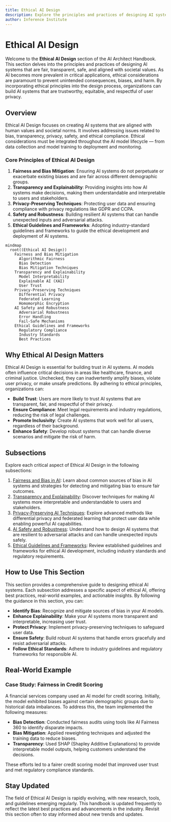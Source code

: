 ```yaml
---
title: Ethical AI Design
description: Explore the principles and practices of designing AI systems that are fair, transparent, safe, and aligned with societal values.
author: Inference Institute
---
```

# Ethical AI Design

Welcome to the **Ethical AI Design** section of the AI Architect Handbook. This section delves into the principles and practices of designing AI systems that are fair, transparent, safe, and aligned with societal values. As AI becomes more prevalent in critical applications, ethical considerations are paramount to prevent unintended consequences, biases, and harm. By incorporating ethical principles into the design process, organizations can build AI systems that are trustworthy, equitable, and respectful of user privacy.

## Overview

Ethical AI Design focuses on creating AI systems that are aligned with human values and societal norms. It involves addressing issues related to bias, transparency, privacy, safety, and ethical compliance. Ethical considerations must be integrated throughout the AI model lifecycle — from data collection and model training to deployment and monitoring.

### Core Principles of Ethical AI Design

1. **Fairness and Bias Mitigation**: Ensuring AI systems do not perpetuate or exacerbate existing biases and are fair across different demographic groups.
2. **Transparency and Explainability**: Providing insights into how AI systems make decisions, making them understandable and interpretable to users and stakeholders.
3. **Privacy-Preserving Techniques**: Protecting user data and ensuring compliance with privacy regulations like GDPR and CCPA.
4. **Safety and Robustness**: Building resilient AI systems that can handle unexpected inputs and adversarial attacks.
5. **Ethical Guidelines and Frameworks**: Adopting industry-standard guidelines and frameworks to guide the ethical development and deployment of AI systems.

```mermaid
mindmap
  root((Ethical AI Design))
    Fairness and Bias Mitigation
      Algorithmic Fairness
      Bias Detection
      Bias Mitigation Techniques
    Transparency and Explainability
      Model Interpretability
      Explainable AI (XAI)
      User Trust
    Privacy-Preserving Techniques
      Differential Privacy
      Federated Learning
      Homomorphic Encryption
    AI Safety and Robustness
      Adversarial Robustness
      Error Handling
      Fail-Safe Mechanisms
    Ethical Guidelines and Frameworks
      Regulatory Compliance
      Industry Standards
      Best Practices
```

## Why Ethical AI Design Matters

Ethical AI Design is essential for building trust in AI systems. AI models often influence critical decisions in areas like healthcare, finance, and criminal justice. Unchecked, they can inadvertently amplify biases, violate user privacy, or make unsafe predictions. By adhering to ethical principles, organizations can:

- **Build Trust**: Users are more likely to trust AI systems that are transparent, fair, and respectful of their privacy.
- **Ensure Compliance**: Meet legal requirements and industry regulations, reducing the risk of legal challenges.
- **Promote Inclusivity**: Create AI systems that work well for all users, regardless of their background.
- **Enhance Safety**: Develop robust systems that can handle diverse scenarios and mitigate the risk of harm.

## Subsections

Explore each critical aspect of Ethical AI Design in the following subsections:

1. [Fairness and Bias in AI](01-Fairness-and-Bias-in-AI.md): Learn about common sources of bias in AI systems and strategies for detecting and mitigating bias to ensure fair outcomes.
2. [Transparency and Explainability](02-Transparency-and-Explainability.md): Discover techniques for making AI systems more interpretable and understandable to users and stakeholders.
3. [Privacy-Preserving AI Techniques](03-Privacy-Preserving-AI-Techniques.md): Explore advanced methods like differential privacy and federated learning that protect user data while enabling powerful AI capabilities.
4. [AI Safety and Robustness](04-AI-Safety-and-Robustness.md): Understand how to design AI systems that are resilient to adversarial attacks and can handle unexpected inputs safely.
5. [Ethical Guidelines and Frameworks](05-Ethical-Guidelines-and-Frameworks.md): Review established guidelines and frameworks for ethical AI development, including industry standards and regulatory requirements.

## How to Use This Section

This section provides a comprehensive guide to designing ethical AI systems. Each subsection addresses a specific aspect of ethical AI, offering best practices, real-world examples, and actionable insights. By following the guidance in this section, you can:

- **Identify Bias**: Recognize and mitigate sources of bias in your AI models.
- **Enhance Explainability**: Make your AI systems more transparent and interpretable, increasing user trust.
- **Protect Privacy**: Implement privacy-preserving techniques to safeguard user data.
- **Ensure Safety**: Build robust AI systems that handle errors gracefully and resist adversarial attacks.
- **Follow Ethical Standards**: Adhere to industry guidelines and regulatory frameworks for responsible AI.

## Real-World Example

### Case Study: Fairness in Credit Scoring

A financial services company used an AI model for credit scoring. Initially, the model exhibited biases against certain demographic groups due to historical data imbalances. To address this, the team implemented the following measures:

- **Bias Detection**: Conducted fairness audits using tools like AI Fairness 360 to identify disparate impacts.
- **Bias Mitigation**: Applied reweighting techniques and adjusted the training data to reduce biases.
- **Transparency**: Used SHAP (Shapley Additive Explanations) to provide interpretable model outputs, helping customers understand the decisions.

These efforts led to a fairer credit scoring model that improved user trust and met regulatory compliance standards.

## Stay Updated

The field of Ethical AI Design is rapidly evolving, with new research, tools, and guidelines emerging regularly. This handbook is updated frequently to reflect the latest best practices and advancements in the industry. Revisit this section often to stay informed about new trends and updates.
